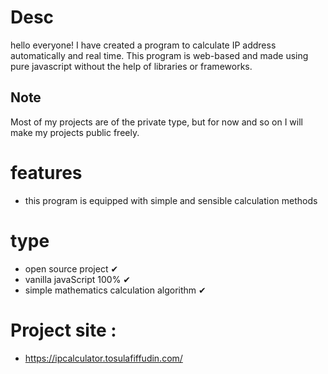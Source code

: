 # Desc

hello everyone! I have created a program to calculate IP address automatically and real time. This program is web-based and made using pure javascript without the help of libraries or frameworks.

## Note

Most of my projects are of the private type, but for now and so on I will make my projects public freely.

# features

- this program is equipped with simple and sensible calculation methods

# type

- open source project ✔
- vanilla javaScript 100% ✔
- simple mathematics calculation algorithm ✔

# Project site :

- https://ipcalculator.tosulafiffudin.com/
